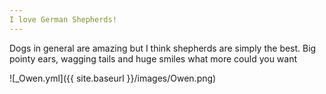 ```yaml
---
I love German Shepherds!
---
```


Dogs in general are amazing but I think shepherds are simply the best.
Big pointy ears, wagging tails and huge smiles what more could you want

![_Owen.yml]({{ site.baseurl }}/images/Owen.png)
